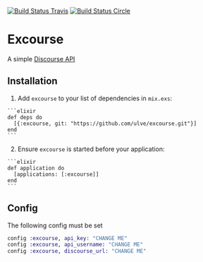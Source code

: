 [![Build Status Travis](https://travis-ci.org/ulve/excourse.svg?branch=master)](https://travis-ci.org/ulve/excourse)
[![Build Status Circle](https://circleci.com/gh/ulve/excourse.svg?style=shield&circle-token=:circle-token)](https://circleci.com/gh/ulve/excourse)


# Excourse

A simple [Discourse API](https://www.discourse.org/)

## Installation

  1. Add `excourse` to your list of dependencies in `mix.exs`:

    ```elixir
    def deps do
      [{:excourse, git: "https://github.com/ulve/excourse.git"}]
    end
    ```

  2. Ensure `excourse` is started before your application:

    ```elixir
    def application do
      [applications: [:excourse]]
    end
    ```

## Config

The following config must be set

``` elixir
config :excourse, api_key: "CHANGE ME"
config :excourse, api_username: "CHANGE ME"
config :excourse, discourse_url: "CHANGE ME" 
```



